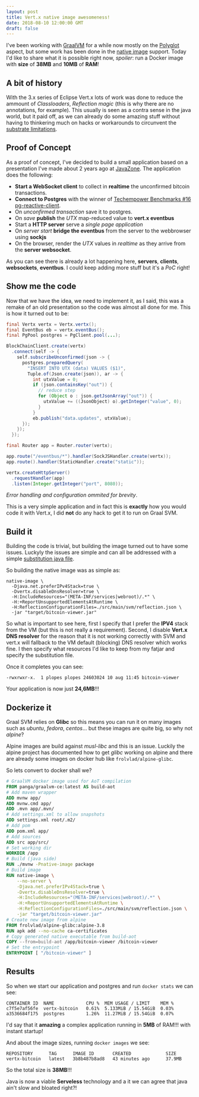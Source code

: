 ```yaml
---
layout: post
title: Vert.x native image awesomeness!
date: 2018-08-10 12:00:00 GMT
draft: false
---
```


I've been working with [GraalVM](http://graalvm.org) for a while now mostly on the [Polyglot](https://reactiverse.io/es4x/) aspect, but some work has been done in the [native image](https://github.com/eclipse/vert.x/pull/2526) support. Today I'd like to share what it is possible right now, *spoiler*: run a Docker image with **size** of **38MB** and **10MB** of **RAM**!

## A bit of history

With the 3.x series of Eclipse Vert.x lots of work was done to reduce the ammount of *Classloaders*, *Reflection magic* (this is why there are no annotations, for example). This usually is seen as a contra sense in the java world, but it paid off, as we can already do some amazing stuff without having to thinkering much on hacks or workarounds to circunvent the [substrate limitations](https://github.com/oracle/graal/blob/master/substratevm/LIMITATIONS.md).

## Proof of Concept

As a proof of concept, I've decided to build a small application based on a presentation I've made about 2 years ago at [JavaZone](https://github.com/pmlopes/javazone-2016). The application does the following:

* **Start a WebSocket client** to collect in **realtime** the unconfirmed bitcoin transactions.
* **Connect to Postgres** with the winner of [Techempower Benchmarks #16](https://www.techempower.com/benchmarks/#section=data-r16&hw=ph&test=db) [pg-reactive-client](https://reactiverse.io/reactive-pg-client/).
* On *unconfirmed transaction* save it to postgres.
* On *save* **publish** the *UTX* map-reduced value to **vert.x eventbus**
* Start a **HTTP server** serve a *single page application*
* On *server start* **bridge the eventbus** from the server to the webbrowser using **sockjs**
* On the browser, render the *UTX* values in *realtime* as they arrive from the **server websocket**.

As you can see there is already a lot happening here, **servers**, **clients**, **websockets**, **eventbus**. I could keep adding more stuff but it's a *PoC* right!

## Show me the code

Now that we have the idea, we need to implement it, as I said, this was a remake of an old presentation so the code was almost all done for me. This is how it turned out to be:

```java
final Vertx vertx = Vertx.vertx();
final EventBus eb = vertx.eventBus();
final PgPool postgres = PgClient.pool(...);

BlockChainClient.create(vertx)
  .connect(self -> {
    self.subscribeUnconfirmed(json -> {
      postgres.preparedQuery(
        "INSERT INTO UTX (data) VALUES ($1)",
        Tuple.of(Json.create(json)), ar -> {
          int utxValue = 0;
          if (json.containsKey("out")) {
            // reduce step
            for (Object o : json.getJsonArray("out")) {
              utxValue += ((JsonObject) o).getInteger("value", 0);
            }
          }
          eb.publish("data.updates", utxValue);
      });
    });
  });

final Router app = Router.router(vertx);

app.route("/eventbus/*").handler(SockJSHandler.create(vertx));
app.route().handler(StaticHandler.create("static"));

vertx.createHttpServer()
  .requestHandler(app)
  .listen(Integer.getInteger("port", 8080));
```

*Error handling and configuration ommited for brevity*.

This is a very simple application and in fact this is **exactly** how you would code it with Vert.x, I did **not** do any hack to get it to run on Graal SVM.

## Build it

Building the code is trivial, but building the image turned out to have some issues. Luckyly the issues are simple and can all be addressed with a simple [substitution java file](https://github.com/pmlopes/vertx-starter/blob/7ce1ba89126f2b46e40ff196111cb493564ec58e/templates/graal-nativeimage/src/main/svm/substitutions.java).

So building the native image was as simple as:

```
native-image \
  -Djava.net.preferIPv4Stack=true \
  -Dvertx.disableDnsResolver=true \
  -H:IncludeResources="(META-INF/services|webroot)/.*" \
  -H:+ReportUnsupportedElementsAtRuntime \
  -H:ReflectionConfigurationFiles=./src/main/svm/reflection.json \
  -jar "target/bitcoin-viewer.jar"
```

So what is important to see here, first I specify that I prefer the **IPV4** stack from the VM (but this is not really a requirement). Second, I disable **Vert.x DNS resolver** for the reason that it is not working correctly with SVM and vert.x will fallback to the VM default (blocking) DNS resolver which works fine. I then specify what resources I'd like to keep from my fatjar and specify the substitution file.

Once it completes you can see:

```
-rwxrwxr-x.  1 plopes plopes 24603024 10 aug 11:45 bitcoin-viewer
```

Your application is now just **24,6MB**!!!

## Dockerize it

Graal SVM relies on **Glibc** so this means you can run it on many images such as *ubuntu*, *fedora*, *centos*... but these images are quite big, so why not *alpine*?

Alpine images are build against *musl-libc* and this is an issue. Luckily the alpine project has documented how to get *glibc* working on alpine and there are already some images on docker hub like `frolvlad/alpine-glibc`.

So lets convert to docker shall we?

```Dockerfile
# GraalVM docker image used for AoT compilation
FROM panga/graalvm-ce:latest AS build-aot
# Add maven wrapper
ADD mvnw app/
ADD mvnw.cmd app/
ADD .mvn app/.mvn/
# Add settings.xml to allow snapshots
ADD settings.xml root/.m2/
# Add pom
ADD pom.xml app/
# Add sources
ADD src app/src/
# Set working dir
WORKDIR /app
# Build (java side)
RUN ./mvnw -Pnative-image package
# Build image
RUN native-image \
    --no-server \
    -Djava.net.preferIPv4Stack=true \
    -Dvertx.disableDnsResolver=true \
    -H:IncludeResources="(META-INF/services|webroot)/.*" \
    -H:+ReportUnsupportedElementsAtRuntime \
    -H:ReflectionConfigurationFiles=./src/main/svm/reflection.json \
    -jar "target/bitcoin-viewer.jar"
# Create new image from alpine
FROM frolvlad/alpine-glibc:alpine-3.8
RUN apk add --no-cache ca-certificates
# Copy generated native executable from build-aot
COPY --from=build-aot /app/bitcoin-viewer /bitcoin-viewer
# Set the entrypoint
ENTRYPOINT [ "/bitcoin-viewer" ]
```

## Results

So when we start our application and postgres and run `docker stats` we can see:

```
CONTAINER ID  NAME            CPU %  MEM USAGE / LIMIT    MEM %
c7f5e7af56fe  vertx-bitcoin   0.61%  5.133MiB / 15.54GiB  0.03%
a3536684f175  postgres        1.26%  11.27MiB / 15.54GiB  0.07%
```

I'd say that it **amazing** a complex application running in **5MB** of RAM!!! with instant startup!

And about the image sizes, running `docker images` we see:

```
REPOSITORY      TAG      IMAGE ID       CREATED             SIZE
vertx-bitcoin   latest   3b8b487b8ad8   43 minutes ago      37.9MB
```

So the total size is **38MB**!!!

Java is now a viable **Serveless** technology and a it we can agree that java ain't slow and bloated right?!
